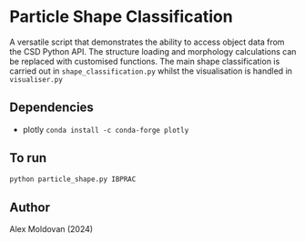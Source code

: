 # Particle Shape Classification

A versatile script that demonstrates the ability to access object data from the CSD Python API.
The structure loading and morphology calculations can be replaced with customised functions.
The main shape classification is carried out in `shape_classification.py` whilst the visualisation is handled
in `visualiser.py`


## Dependencies
- plotly 
```conda install -c conda-forge plotly```

## To run

```bash
python particle_shape.py IBPRAC
```

## Author
Alex Moldovan (2024)